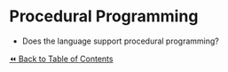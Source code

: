 # Procedural Programming
- Does the language support procedural programming?

[:rewind: Back to Table of Contents](../README.md) <!-- BackToC -->
